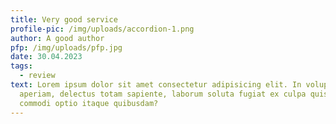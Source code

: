 ```yaml
---
title: Very good service
profile-pic: /img/uploads/accordion-1.png
author: A good author
pfp: /img/uploads/pfp.jpg
date: 30.04.2023
tags:
  - review
text: Lorem ipsum dolor sit amet consectetur adipisicing elit. In voluptatem
  aperiam, delectus totam sapiente, laborum soluta fugiat ex culpa quis, dolor
  commodi optio itaque quibusdam?
---
```

